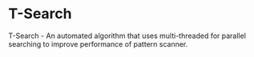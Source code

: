 # T-Search
T-Search - An automated algorithm that uses multi-threaded for parallel searching to improve performance of pattern scanner.
